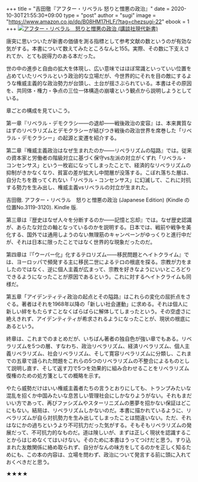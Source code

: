 +++
title = "吉田徹『アフター・リベラル 怒りと憎悪の政治』"
date = 2020-10-30T21:55:30+09:00
type = "post"
author = "sugi"
image = "https://www.amazon.co.jp/dp/B08HM17HLF/?tag=chezsugi-22"
ebook = 1
+++
<a href="https://www.amazon.co.jp/dp/B08HM17HLF/?tag=chezsugi-22" target="_blank"><img src="https://m.media-amazon.com/images/I/41tR44V9kzL._SL500_.jpg" alt="アフター・リベラル　怒りと憎悪の政治 (講談社現代新書)" class="alignleft" /></a>

唐突に思いついたが新書の価値を測る指標として参考文献の数というのが有効な気がする。本書について数えてみたところなんと155。実際、その数に下支えされてか、とても説得力のある本だった。

世の中の進歩と自由の拡大を体現し、広い意味ではほぼ常識といっていい位置を占めていたリベラルという政治的な立場だが、今世界的にそれを目の敵にするような権威主義的な政治勢力が台頭し、土台が揺さぶられている。本書はその原因を、共同体・権力・争点の三位一体構造の崩壊という観点から説明しようとしている。

章ごとの構成を見ていこう。

第一章『リベラル・デモクラシ——の退却——戦後政治の変容』は、本来異質なはずのリベラリズムとデモクラシーが結びつき戦後の政治世界を席巻した「リベラル・デモクラシー」の起源と変遷を紹介する。

第二章『権威主義政治はなぜ生まれたのか——リベラリズムの隘路』では。従来の資本家と労働者の階級対立に基づく保守vs左派の対立がくずれ「リベラル・コンセンサス」という一枚岩になってしまったことで、経済的なリベラリズムの抑制がきかなくなり、貧富の差が拡大し中間層が没落する。こぼれ落ちた層は、自分たちを救ってくれない「リベラル・コンセンサス」に幻滅して、これに対抗する勢力を生み出し、権威主義vsリベラルの対立が生まれた。

吉田徹. アフター・リベラル　怒りと憎悪の政治 (Japanese Edition) (Kindle の位置No.3119-3120). Kindle 版.

第三章は『歴史はなぜ人々を分断するのか——記憶と忘却』では。なぜ歴史認識が、あらたな対立の軸となっているのかを説明する。日本では、戦前や戦争を美化する、国外では通用しようのない無理筋のキャンペーンがゆっくりと進行中だが、それは日本に限ったことではなく世界的な現象だったのだ。

第四章は『「ウーバー化」化するテロリズム——移民問題とヘイトクライム』では、ヨーロッパで頻発する主に移民二世によるテロの根底を探る。宗教が力をましたのではなく、逆に個人主義が広まって、宗教を好きなようにいいところどりできるようになったことが原因であるという。これに対するヘイトクライムも同様だ。

第五章「アイデンティティ政治の起点とその隘路』はこれらの変化の屈折点をさぐる。著者はそれを1968年以降の「新しい社会運動」に求める。それは個人に新しい絆をもたらすことなくばらばらに解体してしまったという。その空虚さに絶えきれず、アイデンティティが希求されるようになったことが、現状の根底にあるという。

終章は、これまでのまとめだが、いちばん著者の独自色が強い章でもある。リベラリズムを5つの層、すなわち、政治リベラリズム、経済リベラリズム、個人主義リベラリズム、社会リベラリズム、そして寛容リベラリズムに分類し、これまでの五章で語られた問題をこれらの5つのリベラリズムの不整合によるものとして説明し直す、そして返す刀で5つを効果的に組み合わせることをリベラリズム復権のための処方箋としての概略を示す。

やたら威勢だけはいい権威主義者たちの言うとおりにしても、トランプみたいな混乱を招くか中国みたいな息苦しい管理社会にしかなりようがない。それもまだいい方であって、再びファシズムやスターリニズムの悪夢を招かない保証はどこにもない。結局は、リベラリズムしかないのだ。本書に描かれているように、リベラリズムが自ら対抗勢力を生み出してしまったことは間違いない。ただ、それはなにかの過ちというより不可抗力だった気がする。そもそもリベラリズムの発展だって、不可抗力的なものだ。道は険しいが、まずは正しく現状を認識することからはじめなくてはいけない。そのために本書はうってつけだと思う。すり込まれた友敵関係に絡め取られず、自分がなんの味方をしてるのかを正しく知るためにも、この本の内容は、立場を問わず、政治について発言する前に頭に入れておくべきだと思う。

★★★★